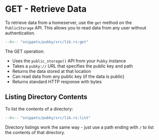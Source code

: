 # GET - Retrieve Data

To retrieve data from a homeserver, use the `get` method on the `PublicStorage` API. This allows you to read data from any user without authentication.

```rust
--8<-- "snippets/pubky/src/lib.rs:get"
```

The GET operation:

- Uses the `public_storage()` API from your `Pubky` instance
- Takes a `pubky://` URL that specifies the public key and path
- Returns the data stored at that location
- Can read data from any public key (if the data is public)
- Returns standard HTTP response with bytes

## Listing Directory Contents

To list the contents of a directory:

```rust
--8<-- "snippets/pubky/src/lib.rs:list"
```

Directory listings work the same way - just use a path ending with `/` to list the contents of that directory.
